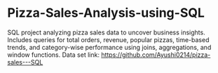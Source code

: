 # Pizza-Sales-Analysis-using-SQL
SQL project analyzing pizza sales data to uncover business insights. Includes queries for total orders, revenue, popular pizzas, time-based trends, and category-wise performance using joins, aggregations, and window functions.
Data set link: https://github.com/Ayushi0214/pizza-sales---SQL
